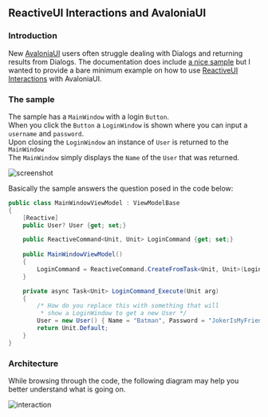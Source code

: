 ## ReactiveUI Interactions and AvaloniaUI

### Introduction
New [AvaloniaUI](https://www.avaloniaui.net) users often struggle dealing with Dialogs and returning results from Dialogs. The documentation does include [a nice sample](https://docs.avaloniaui.net/tutorials/music-store-app/opening-a-dialog) but I wanted to provide a bare minimum example on how to use [ReactiveUI Interactions](https://www.reactiveui.net/docs/handbook/interactions/) with AvaloniaUI.

### The sample
The sample has a `MainWindow` with a login `Button`.   
When you click the `Button` a `LoginWindow` is shown where you can input a `username` and `password`.  
Upon closing the `LoginWindow` an instance of `User` is returned to the `MainWindow`   
The `MainWindow` simply displays the `Name` of the `User` that was returned.

![screenshot](/home/timothy/Documents/Projects/InteractionSample/screenshot.png)
  
Basically the sample answers the question posed in the code below:

```csharp
public class MainWindowViewModel : ViewModelBase
{                
	[Reactive]
	public User? User {get; set;}        

	public ReactiveCommand<Unit, Unit> LoginCommand {get; set;}
	
	public MainWindowViewModel()
	{            
		LoginCommand = ReactiveCommand.CreateFromTask<Unit, Unit>(LoginCommand_Execute);		
	}

	private async Task<Unit> LoginCommand_Execute(Unit arg)
	{
		/* How do you replace this with something that will
		 * show a LoginWindow to get a new User */
		User = new User() { Name = "Batman", Password = "JokerIsMyFriend" }; 		
		return Unit.Default;
	}
}
```

### Architecture
While browsing through the code, the following diagram may help you better understand what is going on.

![interaction](/home/timothy/Documents/Projects/InteractionSample/interaction.png)



